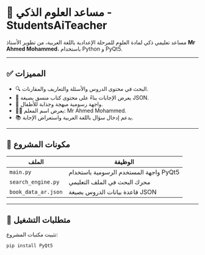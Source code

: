 # 🤖 مساعد العلوم الذكي - StudentsAiTeacher

مساعد تعليمي ذكي لمادة العلوم للمرحلة الإعدادية باللغة العربية، من تطوير الأستاذ **Mr Ahmed Mohammed**، باستخدام Python و PyQt5.

---

## ✅ المميزات

- 🔍 البحث في محتوى الدروس والأسئلة والتعاريف والمقارنات.
- 🧠 يعرض الإجابات بناءً على محتوى كتاب منسق بصيغة JSON.
- 🎨 واجهة رسومية مبهجة وجذابة للأطفال.
- 👨‍🏫 يعرض اسم المعلم: Mr Ahmed Mohammed.
- 📚 يدعم إدخال سؤال باللغة العربية واستعراض الإجابة.

---

## 📁 مكونات المشروع

| الملف | الوظيفة |
|------|---------|
| `main.py` | واجهة المستخدم الرسومية باستخدام PyQt5 |
| `search_engine.py` | محرك البحث في الملف التعليمي |
| `book_data_ar.json` | قاعدة بيانات الدروس بصيغة JSON |

---

## 🧪 متطلبات التشغيل

تثبيت مكتبات المشروع:
```bash
pip install PyQt5
